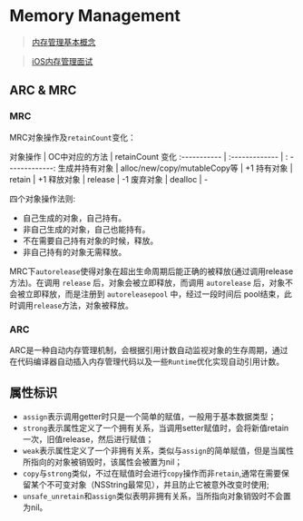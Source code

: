 # Memory Management

> [内存管理基本概念](https://hit-alibaba.github.io/interview/basic/arch/Memory-Management.html)

> [iOS内存管理面试](https://hit-alibaba.github.io/interview/iOS/ObjC-Basic/MM.html)

## ARC & MRC

### MRC

MRC对象操作及`retainCount`变化：

对象操作 | OC中对应的方法 | retainCount 变化
:----------- | :------------- | : -------------:
生成并持有对象 | alloc/new/copy/mutableCopy等 |	+1
持有对象 |	retain |	+1
释放对象 |	release	| -1
废弃对象 |	dealloc |	-

四个对象操作法则:

- 自己生成的对象，自己持有。
- 非自己生成的对象，自己也能持有。
- 不在需要自己持有对象的时候，释放。
- 非自己持有的对象无需释放。

MRC下`autorelease`使得对象在超出生命周期后能正确的被释放(通过调用release方法)。在调用 `release` 后，对象会被立即释放，而调用 `autorelease` 后，对象不会被立即释放，而是注册到 `autoreleasepool` 中，经过一段时间后 pool结束，此时调用`release`方法，对象被释放。

### ARC

ARC是一种自动内存管理机制，会根据引用计数自动监视对象的生存周期，通过在代码编译器自动插入内存管理代码以及一些`Runtime`优化实现自动引用计数。

## 属性标识

- `assign`表示调用getter时只是一个简单的赋值，一般用于基本数据类型；
- `strong`表示属性定义了一个拥有关系，当调用setter赋值时，会将新值retain一次，旧值release，然后进行赋值；
- `weak`表示属性定义了一个非拥有关系，类似与`assign`的简单赋值，但是当属性所指向的对象被销毁时，该属性会被置为nil；
- `copy`与`strong`类似，不过在赋值时会进行`copy`操作而非`retain`,通常在需要保留某个不可变对象（NSString最常见），并且防止它被意外改变时使用;
- `unsafe_unretain`和`assign`类似表明非拥有关系，当所指向对象销毁时不会置为nil。

